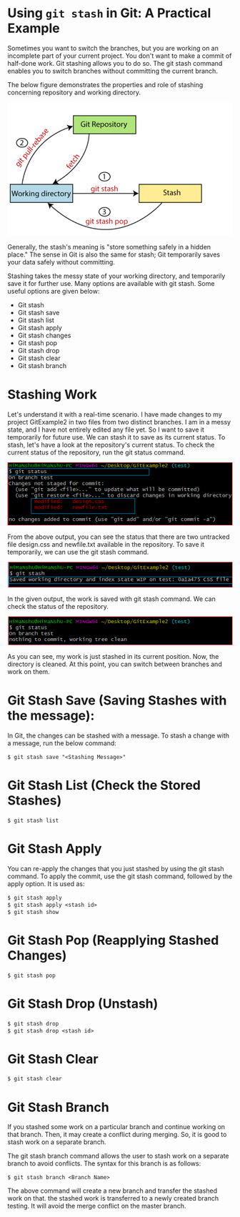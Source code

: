 
# Using `git stash` in Git: A Practical Example

Sometimes you want to switch the branches, but you are working on an incomplete part of your current project. You don't want to make a commit of half-done work. Git stashing allows you to do so. The git stash command enables you to switch branches without committing the current branch.

The below figure demonstrates the properties and role of stashing concerning repository and working directory.

![Diagram description](./diagrams/stash.png)

Generally, the stash's meaning is "store something safely in a hidden place." The sense in Git is also the same for stash; Git temporarily saves your data safely without committing.

Stashing takes the messy state of your working directory, and temporarily save it for further use. Many options are available with git stash. Some useful options are given below:

- Git stash
- Git stash save
- Git stash list
- Git stash apply
- Git stash changes
- Git stash pop
- Git stash drop
- Git stash clear
- Git stash branch

# Stashing Work

Let's understand it with a real-time scenario. I have made changes to my project GitExample2 in two files from two distinct branches. I am in a messy state, and I have not entirely edited any file yet. So I want to save it temporarily for future use. We can stash it to save as its current status. To stash, let's have a look at the repository's current status. To check the current status of the repository, run the git status command. 

![Diagram description](./diagrams/gitstatus1.png)

From the above output, you can see the status that there are two untracked file design.css and newfile.txt available in the repository. To save it temporarily, we can use the git stash command. 

![Diagram description](./diagrams/gitstash1.png)

In the given output, the work is saved with git stash command. We can check the status of the repository.

![Diagram description](./diagrams/gitstatus2.png)

As you can see, my work is just stashed in its current position. Now, the directory is cleaned. At this point, you can switch between branches and work on them.

# Git Stash Save (Saving Stashes with the message):
In Git, the changes can be stashed with a message. To stash a change with a message, run the below command:
```
$ git stash save "<Stashing Message>"  
```

# Git Stash List (Check the Stored Stashes)
```
$ git stash list  
```

# Git Stash Apply
You can re-apply the changes that you just stashed by using the git stash command. To apply the commit, use the git stash command, followed by the apply option. It is used as:
```
$ git stash apply  
$ git stash apply <stash id>  
$ git stash show  
```

# Git Stash Pop (Reapplying Stashed Changes)
```
$ git stash pop  
```

# Git Stash Drop (Unstash)
```
$ git stash drop  
$ git stash drop <stash id>  
```

# Git Stash Clear
```
$ git stash clear  
```

# Git Stash Branch
If you stashed some work on a particular branch and continue working on that branch. Then, it may create a conflict during merging. So, it is good to stash work on a separate branch.

The git stash branch command allows the user to stash work on a separate branch to avoid conflicts. The syntax for this branch is as follows:
```
$ git stash branch <Branch Name>  
```
The above command will create a new branch and transfer the stashed work on that.  the stashed work is transferred to a newly created branch testing. It will avoid the merge conflict on the master branch.